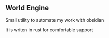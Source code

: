 ## World Engine
Small utility to automate my work with obsidian

It is writen in rust for comfortable support
